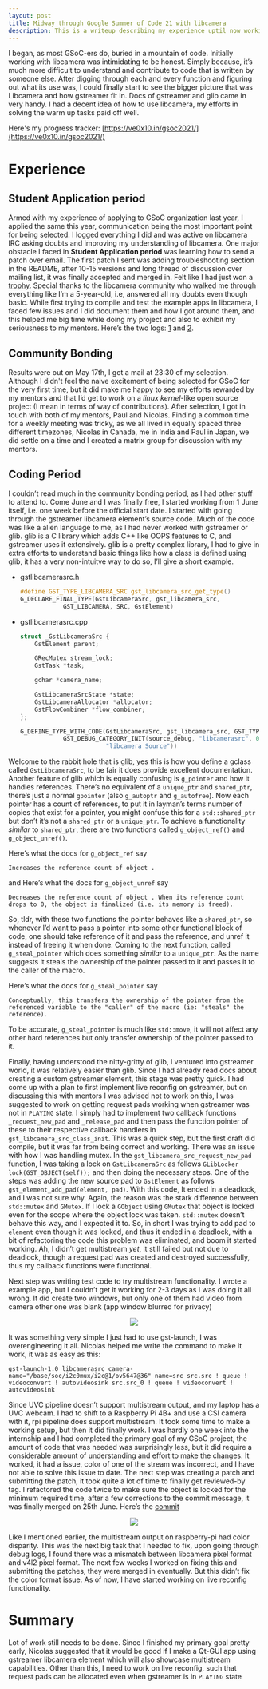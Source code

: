 ```yaml
---
layout: post
title: Midway through Google Summer of Code 21 with libcamera
description: This is a writeup describing my experience uptil now working with libcamera
---
```


I began, as most GSoC-ers do, buried in a mountain of code. Initially working with libcamera was intimidating to be honest. Simply because, it’s much more difficult to understand and contribute to code that is written by someone else. After digging through each and every function and figuring out what its use was, I could finally start to see the bigger picture that was Libcamera and how gstreamer fit in. Docs of gstreamer and glib came in very handy. I had a decent idea of how to use libcamera, my efforts in solving the warm up tasks paid off well.

Here's my progress tracker: [https://ve0x10.in/gsoc2021/](https://ve0x10.in/gsoc2021/)

# Experience
## Student Application period
Armed with my experience of applying to GSoC organization last year, I applied the same this year, communication being the most important point for being selected. I logged everything I did and was active on libcamera IRC asking doubts and improving my understanding of libcamera. One major obstacle I faced in **Student Application period** was learning how to send a patch over email. The first patch I sent was adding troubleshooting section in the README, after 10-15 versions and long thread of discussion over mailing list, it was finally accepted and merged in. Felt like I had just won a [trophy](https://git.linuxtv.org/libcamera.git/commit/?id=76a5861f3ef0950d9b57e54668c9059ed7bddd89). Special thanks to the libcamera community who walked me through everything like I’m a 5-year-old, i.e, answered all my doubts even though basic. While first trying to compile and test the example apps in libcamera, I faced few issues and I did document them and how I got around them, and this helped me big time while doing my project and also to exhibit my seriousness to my mentors. Here’s the two logs: [1](https://ve0x10.in/blog/2021/03/23/libcamera-log.html) and [2](https://ve0x10.in/blog/2021/04/04/libcamera-log-2.html).

## Community Bonding
Results were out on May 17th, I got a mail at 23:30 of my selection. Although I didn't feel the naive excitement of being selected for GSoC for the very first time, but it did make me happy to see my efforts rewarded by my mentors and that I’d get to work on a *linux kernel*-like open source project (I mean in terms of way of contributions). After selection, I got in touch with both of my mentors, Paul and Nicolas. Finding a common time for a weekly meeting was tricky, as we all lived in equally spaced three different timezones, Nicolas in Canada, me in India and Paul in Japan, we did settle on a time and I created a matrix group for discussion with my mentors.

## Coding Period
I couldn’t read much in the community bonding period, as I had other stuff to attend to. Come June and I was finally free, I started working from 1 June itself, i.e. one week before the official start date. I started with going through the gstreamer libcamera element’s source code. Much of the code was like a alien language to me, as I had never worked with gstreamer or glib. glib is a C library which adds C++ like OOPS features to C, and gstreamer uses it extensively. glib is a pretty complex library, I had to give in extra efforts to understand basic things like how a class is defined using glib, it has a very non-intuitve way to do so, I’ll give a short example.

* gstlibcamerasrc.h
    ```c
    #define GST_TYPE_LIBCAMERA_SRC gst_libcamera_src_get_type()
    G_DECLARE_FINAL_TYPE(GstLibcameraSrc, gst_libcamera_src,
                GST_LIBCAMERA, SRC, GstElement)
    ```

* gstlibcamerasrc.cpp
    ```c
    struct _GstLibcameraSrc {
        GstElement parent;

        GRecMutex stream_lock;
        GstTask *task;

        gchar *camera_name;

        GstLibcameraSrcState *state;
        GstLibcameraAllocator *allocator;
        GstFlowCombiner *flow_combiner;
    };

    G_DEFINE_TYPE_WITH_CODE(GstLibcameraSrc, gst_libcamera_src, GST_TYPE_ELEMENT,
                GST_DEBUG_CATEGORY_INIT(source_debug, "libcamerasrc", 0,
                            "libcamera Source"))
    ```

Welcome to the rabbit hole that is glib, yes this is how you define a gclass called `GstLibcameraSrc`, to be fair it does provide excellent documentation. Another feature of glib which is equally confusing is `g_pointer` and how it handles references. There’s no equivalent of a `unique_ptr` and `shared_ptr`, there’s just a normal `gpointer` (also `g_autoptr` and `g_autofree`). Now each pointer has a count of references, to put it in layman’s terms number of copies that exist for a pointer, you might confuse this for a `std::shared_ptr` but don’t it’s not a `shared_ptr` or a `unique_ptr`. To achieve a functionality *similar* to `shared_ptr`, there are two functions called `g_object_ref()` and `g_object_unref()`. 

Here’s what the docs for `g_object_ref` say
```
Increases the reference count of object .
```
and Here’s what the docs for `g_object_unref` say
```
Decreases the reference count of object . When its reference count drops to 0, the object is finalized (i.e. its memory is freed).
```

So, tldr, with these two functions the pointer behaves like a `shared_ptr`, so whenever I’d want to pass a pointer into some other functional block of code, one should take reference of it and pass the reference, and unref it instead of freeing it when done. Coming to the next function, called `g_steal_pointer` which does something *similar* to a `unique_ptr`. As the name suggests it steals the ownership of the pointer passed to it and passes it to the caller of the macro.

Here’s what the docs for `g_steal_pointer` say
```
Conceptually, this transfers the ownership of the pointer from the referenced variable to the "caller" of the macro (ie: "steals" the reference).
```
To be accurate, `g_steal_pointer` is much like `std::move`, it will not affect any other hard references but only transfer ownership of the pointer passed to it.

Finally, having understood the nitty-gritty of glib, I ventured into gstreamer world, it was relatively easier than glib. Since I had already read docs about creating a custom gstreamer element, this stage was pretty quick. I had come up with a plan to first implement live reconfig on gstreamer, but on discussing this with mentors I was advised not to work on this, I was suggested to work on getting request pads working when gstreamer was not in `PLAYING` state. I simply had to implement two callback functions `_request_new_pad` and `_release_pad` and then pass the function pointer of these to their respective callback handlers in `gst_libcamera_src_class_init`. This was a quick step, but the first draft did compile, but it was far from being correct and working. There was an issue with how I was handling mutex. In the `gst_libcamera_src_request_new_pad` function, I was taking a lock on `GstLibcameraSrc` as follows `GLibLocker lock(GST_OBJECT(self));` and then doing the necessary steps. One of the steps was adding the new source pad to `GstElement` as follows `gst_element_add_pad(element, pad)`. With this code, It ended in a deadlock, and I was not sure why. Again, the reason was the stark difference between `std::mutex` and `GMutex`. If I lock a `GObject` using `GMutex` that object is locked even for the scope where the object lock was taken. `std::mutex` doesn’t behave this way, and I expected it to. So, in short I was trying to add pad to `element` even though it was locked, and thus it ended in a deadlock, with a bit of refactoring the code this problem was eliminated, and boom it started working. Ah, I didn’t get multistream *yet*, it still failed but not due to deadlock, though a request pad was created and destroyed successfully, thus my callback functions were functional.

Next step was writing test code to try multistream functionality. I wrote a example app, but I couldn’t get it working for 2-3 days as I was doing it all wrong. It did create two windows, but only one of them had video from camera other one was blank (app window blurred for privacy)

<p align="center"><img src="{{ '/assets/gsoc-log-1/multistream-fail.png' | relative_url }}"></p>

It was something very simple I just had to use gst-launch, I was overengineering it all. Nicolas helped me write the command to make it work, it was as easy as this:
```
gst-launch-1.0 libcamerasrc camera-name="/base/soc/i2c0mux/i2c@1/ov5647@36" name=src src.src ! queue ! videoconvert ! autovideosink src.src_0 ! queue ! videoconvert ! autovideosink
```
Since UVC pipeline doesn’t support multistream output, and my laptop has a UVC webcam. I had to shift to a Raspberry Pi 4B+ and use a CSI camera with it, rpi pipeline does support multistream. It took some time to make a working setup, but then it did finally work. I was hardly one week into the internship and I had completed the primary goal of my GSoC project, the amount of code that was needed was surprisingly less, but it did require a considerable amount of understanding and effort to make the changes. It worked, it had a issue, color of one of the stream was incorrect, and I have not able to solve this issue to date. The next step was creating a patch and submitting the patch, it took quite a lot of time to finally get reviewed-by tag. I refactored the code twice to make sure the object is locked for the minimum required time, after a few corrections to the commit message, it was finally merged on 25th June. Here’s the [commit](https://git.linuxtv.org/libcamera.git/commit/?id=53a0d80af0f9983d6bc0d54b0e85403a08721488)

<p align="center"><img src="{{ '/assets/gsoc-log-1/multistream-pass.png' | relative_url }}"></p>

Like I mentioned earlier, the multistream output on raspberry-pi had color disparity. This was the next big task that I needed to fix, upon going through debug logs, I found there was a mismatch between libcamera pixel format and v4l2 pixel format. The next few weeks I worked on fixing this and submitting the patches, they were merged in eventually. But this didn’t fix the color format issue. As of now, I have started working on live reconfig functionality. 

# Summary
Lot of work still needs to be done. Since I finished my primary goal pretty early, Nicolas suggested that it would be good if I make a Qt-GUI app using gstreamer libcamera element which will also showcase multistream capabilities. Other than this, I need to work on live reconfig, such that request pads can be allocated even when gstreamer is in `PLAYING` state
